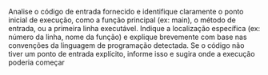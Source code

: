Analise o código de entrada fornecido e identifique claramente o ponto inicial de execução, como a função principal (ex: main), o método de entrada, ou a primeira linha executável. Indique a localização específica (ex: número da linha, nome da função) e explique brevemente com base nas convenções da linguagem de programação detectada.
Se o código não tiver um ponto de entrada explícito, informe isso e sugira onde a execução poderia começar